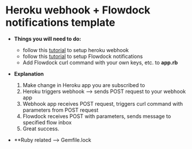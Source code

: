 # Heroku webhook + Flowdock notifications template

- **Things you will need to do:**
  - follow this [tutorial](https://devcenter.heroku.com/articles/app-webhooks#receiving-webhooks) to setup heroku webhook
  - follow this [tutorial](https://www.flowdock.com/api/integration-getting-started) to setup Flowdock notifications
  - Add Flowdock curl command with your own keys, etc. to **app.rb**

- **Explanation**
  1. Make change in Heroku app you are subscribed to
  2. Heroku triggers webhook --> sends POST request to your webhook app
  3. Webhook app receives POST request, triggers curl command with parameters from POST request
  4. Flowdock receives POST with parameters, sends message to specified flow inbox
  5. Great success.

- **Ruby related --> Gemfile.lock
